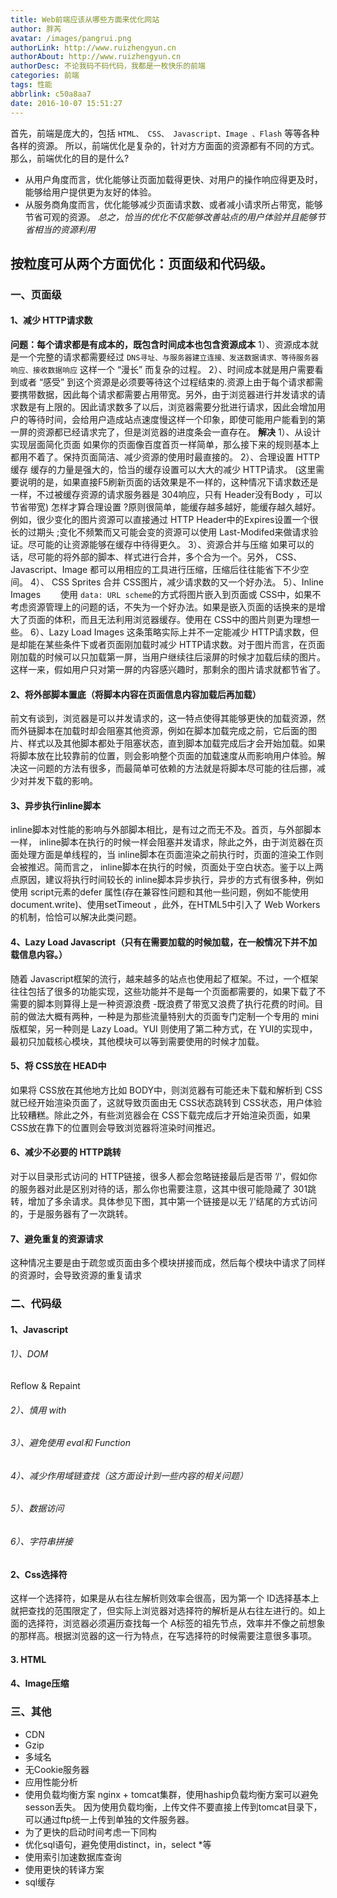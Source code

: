 ```yaml
---
title: Web前端应该从哪些方面来优化网站
author: 胖芮
avatar: /images/pangrui.png
authorLink: http://www.ruizhengyun.cn
authorAbout: http://www.ruizhengyun.cn
authorDesc: 不论我码不码代码，我都是一枚快乐的前端
categories: 前端
tags: 性能
abbrlink: c50a8aa7
date: 2016-10-07 15:51:27
---
```

首先，前端是庞大的，包括 `HTML、 CSS、 Javascript、Image 、Flash` 等等各种各样的资源。
所以，前端优化是复杂的，针对方方面面的资源都有不同的方式。那么，前端优化的目的是什么?
* 从用户角度而言，优化能够让页面加载得更快、对用户的操作响应得更及时，能够给用户提供更为友好的体验。
* 从服务商角度而言，优化能够减少页面请求数、或者减小请求所占带宽，能够节省可观的资源。
*总之，恰当的优化不仅能够改善站点的用户体验并且能够节省相当的资源利用*
<!--more-->
## 按粒度可从两个方面优化：页面级和代码级。
### 一、页面级
#### 1、减少 HTTP请求数
**问题：每个请求都是有成本的，既包含时间成本也包含资源成本**
1）、资源成本就是一个完整的请求都需要经过 `DNS寻址、与服务器建立连接、发送数据请求、等待服务器响应、接收数据响应` 这样一个 “漫长” 而复杂的过程。
2）、时间成本就是用户需要看到或者 “感受” 到这个资源是必须要等待这个过程结束的.资源上由于每个请求都需要携带数据，因此每个请求都需要占用带宽。另外，由于浏览器进行并发请求的请求数是有上限的。因此请求数多了以后，浏览器需要分批进行请求，因此会增加用户的等待时间，会给用户造成站点速度慢这样一个印象，即使可能用户能看到的第一屏的资源都已经请求完了，但是浏览器的进度条会一直存在。
**解决**
1）、从设计实现层面简化页面
如果你的页面像百度首页一样简单，那么接下来的规则基本上都用不着了。保持页面简洁、减少资源的使用时最直接的。
2）、合理设置 HTTP缓存
缓存的力量是强大的，恰当的缓存设置可以大大的减少 HTTP请求。 (这里需要说明的是，如果直接F5刷新页面的话效果是不一样的，这种情况下请求数还是一样，不过被缓存资源的请求服务器是 304响应，只有 Header没有Body ，可以节省带宽)
怎样才算合理设置 ?原则很简单，能缓存越多越好，能缓存越久越好。例如，很少变化的图片资源可以直接通过 HTTP Header中的Expires设置一个很长的过期头 ;变化不频繁而又可能会变的资源可以使用 Last-Modifed来做请求验证。尽可能的让资源能够在缓存中待得更久。
3）、资源合并与压缩
如果可以的话，尽可能的将外部的脚本、样式进行合并，多个合为一个。另外， CSS、 Javascript、Image 都可以用相应的工具进行压缩，压缩后往往能省下不少空间。
4）、 CSS Sprites
合并 CSS图片，减少请求数的又一个好办法。
5）、Inline Images　　
使用 `data: URL scheme`的方式将图片嵌入到页面或 CSS中，如果不考虑资源管理上的问题的话，不失为一个好办法。如果是嵌入页面的话换来的是增大了页面的体积，而且无法利用浏览器缓存。使用在 CSS中的图片则更为理想一些。
6）、Lazy Load Images
这条策略实际上并不一定能减少 HTTP请求数，但是却能在某些条件下或者页面刚加载时减少 HTTP请求数。对于图片而言，在页面刚加载的时候可以只加载第一屏，当用户继续往后滚屏的时候才加载后续的图片。这样一来，假如用户只对第一屏的内容感兴趣时，那剩余的图片请求就都节省了。
#### 2、将外部脚本置底（将脚本内容在页面信息内容加载后再加载）
前文有谈到，浏览器是可以并发请求的，这一特点使得其能够更快的加载资源，然而外链脚本在加载时却会阻塞其他资源，例如在脚本加载完成之前，它后面的图片、样式以及其他脚本都处于阻塞状态，直到脚本加载完成后才会开始加载。如果将脚本放在比较靠前的位置，则会影响整个页面的加载速度从而影响用户体验。解决这一问题的方法有很多，而最简单可依赖的方法就是将脚本尽可能的往后挪，减少对并发下载的影响。
#### 3、异步执行inline脚本
inline脚本对性能的影响与外部脚本相比，是有过之而无不及。首页，与外部脚本一样， inline脚本在执行的时候一样会阻塞并发请求，除此之外，由于浏览器在页面处理方面是单线程的，当 inline脚本在页面渲染之前执行时，页面的渲染工作则会被推迟。简而言之， inline脚本在执行的时候，页面处于空白状态。鉴于以上两点原因，建议将执行时间较长的 inline脚本异步执行，异步的方式有很多种，例如使用 script元素的defer 属性(存在兼容性问题和其他一些问题，例如不能使用 document.write)、使用setTimeout ，此外，在HTML5中引入了 Web Workers的机制，恰恰可以解决此类问题。
#### 4、Lazy Load Javascript（只有在需要加载的时候加载，在一般情况下并不加载信息内容。）　　
随着 Javascript框架的流行，越来越多的站点也使用起了框架。不过，一个框架往往包括了很多的功能实现，这些功能并不是每一个页面都需要的，如果下载了不需要的脚本则算得上是一种资源浪费 -既浪费了带宽又浪费了执行花费的时间。目前的做法大概有两种，一种是为那些流量特别大的页面专门定制一个专用的 mini版框架，另一种则是 Lazy Load。YUI 则使用了第二种方式，在 YUI的实现中，最初只加载核心模块，其他模块可以等到需要使用的时候才加载。
#### 5、将 CSS放在 HEAD中　　
如果将 CSS放在其他地方比如 BODY中，则浏览器有可能还未下载和解析到 CSS就已经开始渲染页面了，这就导致页面由无 CSS状态跳转到 CSS状态，用户体验比较糟糕。除此之外，有些浏览器会在 CSS下载完成后才开始渲染页面，如果 CSS放在靠下的位置则会导致浏览器将渲染时间推迟。
#### 6、减少不必要的 HTTP跳转　　
对于以目录形式访问的 HTTP链接，很多人都会忽略链接最后是否带 ’/'，假如你的服务器对此是区别对待的话，那么你也需要注意，这其中很可能隐藏了 301跳转，增加了多余请求。具体参见下图，其中第一个链接是以无 ’/'结尾的方式访问的，于是服务器有了一次跳转。
#### 7、避免重复的资源请求
这种情况主要是由于疏忽或页面由多个模块拼接而成，然后每个模块中请求了同样的资源时，会导致资源的重复请求


### 二、代码级
#### 1、Javascript
###### 1）、DOM
Reflow & Repaint
###### 2）、慎用 with
###### 3）、避免使用 eval和 Function
###### 4）、减少作用域链查找（这方面设计到一些内容的相关问题）
###### 5）、数据访问
###### 6）、字符串拼接
#### 2、Css选择符
这样一个选择符，如果是从右往左解析则效率会很高，因为第一个 ID选择基本上就把查找的范围限定了，但实际上浏览器对选择符的解析是从右往左进行的。如上面的选择符，浏览器必须遍历查找每一个 A标签的祖先节点，效率并不像之前想象的那样高。根据浏览器的这一行为特点，在写选择符的时候需要注意很多事项。
#### 3. HTML
#### 4、Image压缩

### 三、其他
* CDN
* Gzip
* 多域名
* 无Cookie服务器
* 应用性能分析
* 使用负载均衡方案
nginx + tomcat集群，使用haship负载均衡方案可以避免sesson丢失。
因为使用负载均衡，上传文件不要直接上传到tomcat目录下，可以通过ftp统一上传到单独的文件服务器。
* 为了更快的启动时间考虑一下同构
* 优化sql语句，避免使用distinct，in，select *等
* 使用索引加速数据库查询
* 使用更快的转译方案
* sql缓存